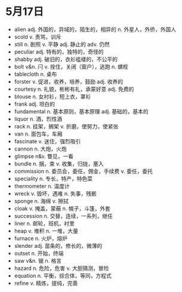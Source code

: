 # 5月17日

- alien adj. 外国的，异域的，陌生的，相异的 n. 外星人，外侨，外国人
- scold v. 责骂，训斥
- still n. 剧照 v. 平静 adj. 静止的 adv. 仍然
- peculiar adj. 特有的，独特的，奇怪的
- shabby adj. 破旧的，衣衫褴褛的，不公平的
- bolt v&n. 闩 v. 拴住，关闭（窗户），逃跑 n. 螺栓
- tablecloth n. 桌布
- forster v. 促进，收养，培养，鼓励 adj. 收养的
- courtesy n. 礼貌，彬彬有礼，承蒙好意 adj. 免费的
- blouse n. 女衬衫，短上衣，罩衫
- frank adj. 坦白的
- fundamental n. 基本原则，基本原理 adj. 基础的，基本的
- liquor n. 酒，烈性酒
- rack n. 挂架，搁架 v. 折磨，使努力，使紧张
- van n. 面包车，车厢
- fascinate v. 迷住，强烈吸引
- cannon n. 大炮，火炮
- glimpse n&v. 瞥见，一看
- bundle n. 捆，束 v. 收集，归拢，塞入
- commission n. 委员会，委任，佣金，手续费 v. 委任，委托
- speciality n. 专长，特产，特色菜
- thermometer n. 温度计
- wreck v. 毁坏，遇难 n. 失事，残骸
- sponge n. 海绵 v. 擦拭
- cloak v. 掩盖，蒙蔽 n. 幌子，斗篷，外套
- succession n. 交替，连续，一系列，继任
- liner n. 邮轮，班机，衬里
- heap v. 堆积 n. 一堆，大量
- furnace n. 火炉，熔炉
- slender adj. 苗条的，修长的，微薄的
- outset n. 开始，终端
- saw v&n. 锯 n. 格言
- hazard n. 危险，危害 v. 大胆猜测，冒险
- equation n. 平衡，综合体，等同，方程式
- refine v. 精炼，提纯，完善
